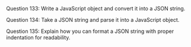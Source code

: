 Question 133: Write a JavaScript object and convert it into a JSON string.

Question 134: Take a JSON string and parse it into a JavaScript object.

Question 135: Explain how you can format a JSON string with proper indentation for readability.
